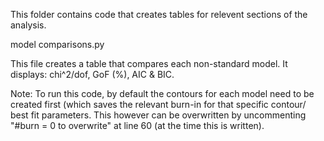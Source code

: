 This folder contains code that creates tables for relevent sections of the analysis.

model comparisons.py 

This file creates a table that compares each non-standard model. It displays: chi^2/dof, GoF (%), AIC & BIC. 

Note: To run this code, by default the contours for each model need to be created first (which saves the relevant burn-in for that specific contour/ best fit parameters. This however can be overwritten by uncommenting   "#burn = 0 to overwrite" at line 60 (at the time this is written).

